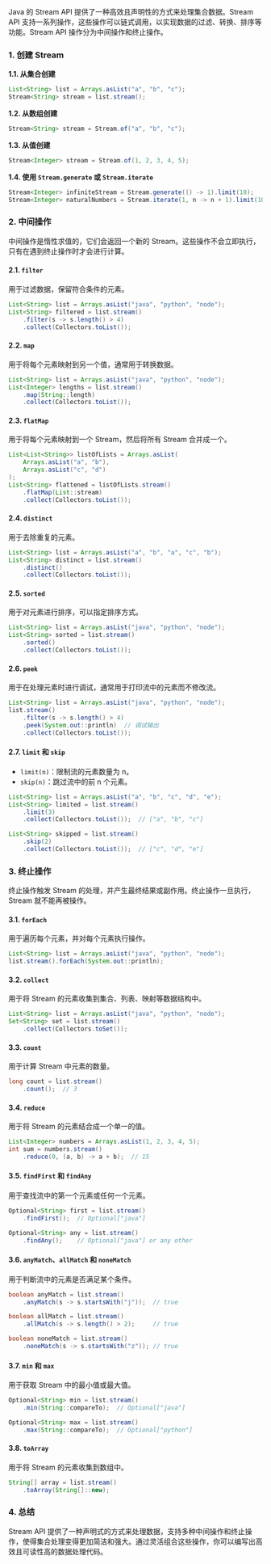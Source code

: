 Java 的 Stream API 提供了一种高效且声明性的方式来处理集合数据。Stream API 支持一系列操作，这些操作可以链式调用，以实现数据的过滤、转换、排序等功能。Stream API 操作分为中间操作和终止操作。

### 1. **创建 Stream**

**1.1. 从集合创建**

```java
List<String> list = Arrays.asList("a", "b", "c");
Stream<String> stream = list.stream();
```

**1.2. 从数组创建**

```java
Stream<String> stream = Stream.of("a", "b", "c");
```

**1.3. 从值创建**

```java
Stream<Integer> stream = Stream.of(1, 2, 3, 4, 5);
```

**1.4. 使用 `Stream.generate` 或 `Stream.iterate`**

```java
Stream<Integer> infiniteStream = Stream.generate(() -> 1).limit(10);
Stream<Integer> naturalNumbers = Stream.iterate(1, n -> n + 1).limit(10);
```

### 2. **中间操作**

中间操作是惰性求值的，它们会返回一个新的 Stream。这些操作不会立即执行，只有在遇到终止操作时才会进行计算。

#### **2.1. `filter`**

用于过滤数据，保留符合条件的元素。

```java
List<String> list = Arrays.asList("java", "python", "node");
List<String> filtered = list.stream()
    .filter(s -> s.length() > 4)
    .collect(Collectors.toList());
```

#### **2.2. `map`**

用于将每个元素映射到另一个值，通常用于转换数据。

```java
List<String> list = Arrays.asList("java", "python", "node");
List<Integer> lengths = list.stream()
    .map(String::length)
    .collect(Collectors.toList());
```

#### **2.3. `flatMap`**

用于将每个元素映射到一个 Stream，然后将所有 Stream 合并成一个。

```java
List<List<String>> listOfLists = Arrays.asList(
    Arrays.asList("a", "b"),
    Arrays.asList("c", "d")
);
List<String> flattened = listOfLists.stream()
    .flatMap(List::stream)
    .collect(Collectors.toList());
```

#### **2.4. `distinct`**

用于去除重复的元素。

```java
List<String> list = Arrays.asList("a", "b", "a", "c", "b");
List<String> distinct = list.stream()
    .distinct()
    .collect(Collectors.toList());
```

#### **2.5. `sorted`**

用于对元素进行排序，可以指定排序方式。

```java
List<String> list = Arrays.asList("java", "python", "node");
List<String> sorted = list.stream()
    .sorted()
    .collect(Collectors.toList());
```

#### **2.6. `peek`**

用于在处理元素时进行调试，通常用于打印流中的元素而不修改流。

```java
List<String> list = Arrays.asList("java", "python", "node");
list.stream()
    .filter(s -> s.length() > 4)
    .peek(System.out::println)  // 调试输出
    .collect(Collectors.toList());
```

#### **2.7. `limit` 和 `skip`**

- `limit(n)`：限制流的元素数量为 n。
- `skip(n)`：跳过流中的前 n 个元素。

```java
List<String> list = Arrays.asList("a", "b", "c", "d", "e");
List<String> limited = list.stream()
    .limit(3)
    .collect(Collectors.toList());  // ["a", "b", "c"]

List<String> skipped = list.stream()
    .skip(2)
    .collect(Collectors.toList());  // ["c", "d", "e"]
```

### 3. **终止操作**

终止操作触发 Stream 的处理，并产生最终结果或副作用。终止操作一旦执行，Stream 就不能再被操作。

#### **3.1. `forEach`**

用于遍历每个元素，并对每个元素执行操作。

```java
List<String> list = Arrays.asList("java", "python", "node");
list.stream().forEach(System.out::println);
```

#### **3.2. `collect`**

用于将 Stream 的元素收集到集合、列表、映射等数据结构中。

```java
List<String> list = Arrays.asList("java", "python", "node");
Set<String> set = list.stream()
    .collect(Collectors.toSet());
```

#### **3.3. `count`**

用于计算 Stream 中元素的数量。

```java
long count = list.stream()
    .count();  // 3
```

#### **3.4. `reduce`**

用于将 Stream 的元素结合成一个单一的值。

```java
List<Integer> numbers = Arrays.asList(1, 2, 3, 4, 5);
int sum = numbers.stream()
    .reduce(0, (a, b) -> a + b);  // 15
```

#### **3.5. `findFirst` 和 `findAny`**

用于查找流中的第一个元素或任何一个元素。

```java
Optional<String> first = list.stream()
    .findFirst();  // Optional["java"]

Optional<String> any = list.stream()
    .findAny();    // Optional["java"] or any other
```

#### **3.6. `anyMatch`、`allMatch` 和 `noneMatch`**

用于判断流中的元素是否满足某个条件。

```java
boolean anyMatch = list.stream()
    .anyMatch(s -> s.startsWith("j"));  // true

boolean allMatch = list.stream()
    .allMatch(s -> s.length() > 2);     // true

boolean noneMatch = list.stream()
    .noneMatch(s -> s.startsWith("z")); // true
```

#### **3.7. `min` 和 `max`**

用于获取 Stream 中的最小值或最大值。

```java
Optional<String> min = list.stream()
    .min(String::compareTo);  // Optional["java"]

Optional<String> max = list.stream()
    .max(String::compareTo);  // Optional["python"]
```

#### **3.8. `toArray`**

用于将 Stream 的元素收集到数组中。

```java
String[] array = list.stream()
    .toArray(String[]::new);
```

### 4. **总结**

Stream API 提供了一种声明式的方式来处理数据，支持多种中间操作和终止操作，使得集合处理变得更加简洁和强大。通过灵活组合这些操作，你可以编写出高效且可读性高的数据处理代码。